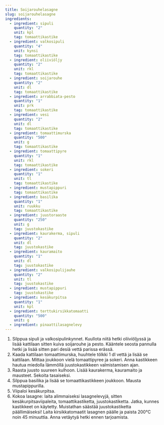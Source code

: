 ```yaml
---
title: Soijarouhelasagne
slug: soijarouhelasagne
ingredients:
  - ingredient: sipuli
    quantity: "2"
    unit: kpl
    tag: tomaattikastike
  - ingredient: valkosipuli
    quantity: "4"
    unit: kynsi
    tag: tomaattikastike
  - ingredient: oliiviöljy
    quantity: "2"
    unit: rkl
    tag: tomaattikastike
  - ingredient: soijarouhe
    quantity: "2"
    unit: dl
    tag: tomaattikastike
  - ingredient: arrabbiata-pesto
    quantity: "1"
    unit: prk
    tag: tomaattikastike
  - ingredient: vesi
    quantity: "2"
    unit: dl
    tag: tomaattikastike
  - ingredient: tomaattimurska
    quantity: "500"
    unit: g
    tag: tomaattikastike
  - ingredient: tomaattipyre
    quantity: "1"
    unit: rkl
    tag: tomaattikastike
  - ingredient: sokeri
    quantity: "1"
    unit: tl
    tag: tomaattikastike
  - ingredient: mustapippuri
    tag: tomaattikastike
  - ingredient: basilika
    quantity: "1"
    unit: ruukku
    tag: tomaattikastike
  - ingredient: juustoraaste
    quantity: "250"
    unit: g
    tag: juustokastike
  - ingredient: kaurakerma, sipuli
    quantity: "2"
    unit: dl
    tag: juustokastike
  - ingredient: kauramaito
    quantity: "1"
    unit: dl
    tag: juustokastike
  - ingredient: valkosipulijauhe
    quantity: "2"
    unit: tl
    tag: juustokastike
  - ingredient: mustapippuri
    tag: juustokastike
  - ingredient: kesäkurpitsa
    quantity: "1"
    unit: kpl
  - ingredient: terttukirsikkatomaatti
    quantity: "500"
    unit: g
  - ingredient: pinaattilasagnelevy
---
```


1. Silppua sipuli ja valkosipulinkynnet. Kuullota niitä hetki oliiviöljyssä ja lisää kattilaan sitten kuiva soijarouhe ja pesto. Kääntele seosta pannulla hetki ja lisää sitten pari desiä vettä parissa erässä.
1. Kaada kattilaan tomaattimurska, huuhtele tölkki 1 dl vettä ja lisää se kattilaan. Mittaa joukkoon vielä tomaattipyree ja sokeri. Anna kastikkeen hautua miedolla lämmöllä juustokastikkeen valmistamisen ajan.
1. Raasta juusto suureen kulhoon. Lisää kaurakerma, kauramaito ja mausteet. Sekoita tasaiseksi.
1. Silppua basilika ja lisää se tomaattikastikkeen joukkoon. Mausta mustapippurilla.
1. Viipaloi kesäkurpitsa.
1. Kokoa lasagne: laita alimmaiseksi lasagnelevyjä, sitten kesäkurpitsaviipaleita, tomaattikastiketta, juustokastiketta. Jatka, kunnes kastikkeet on käytetty. Muistathan säästää juustokastiketta päällimäiseksi! Laita kirsikkatomaatit lasagnen päälle ja paista 200°C noin 45 minuuttia. Anna vetäytyä hetki ennen tarjoamista.
